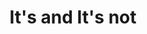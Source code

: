 ---
title: "It's and It's not"
layout: revealjs-structure
script:
- It's ___.
- It was ___.
- I will be ___.
- It's not ___.
- It wasn't ___.
- I won't be ___.
examples:
- important ...
- great ...
- sad ...
- nice ...
---